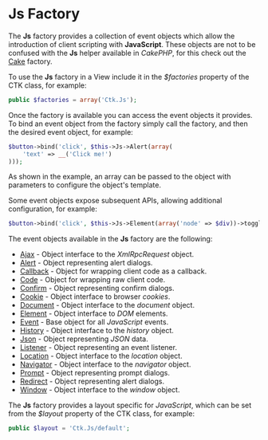 Js Factory
==========

The **Js** factory provides a collection of event objects which allow the introduction of client scripting with **JavaScript**. These objects are not to be confused with the **Js** helper available in *CakePHP*, for this check out the [Cake](https://github.com/jameswatts/cake-factory) factory.

To use the **Js** factory in a View include it in the *$factories* property of the CTK class, for example:

```php
public $factories = array('Ctk.Js');
```

Once the factory is available you can access the event objects it provides. To bind an event object from the factory simply call the factory, and then the desired event object, for example:

```php
$button->bind('click', $this->Js->Alert(array(
	'text' => __('Click me!')
)));
```

As shown in the example, an array can be passed to the object with parameters to configure the object's template.

Some event objects expose subsequent APIs, allowing additional configuration, for example:

```php
$button->bind('click', $this->Js->Element(array('node' => $div))->toggle()); // Element wraps the node, then toggle() appends the client code
```

The event objects available in the **Js** factory are the following:

* [Ajax](Js/Ajax.md) - Object interface to the *XmlRpcRequest* object.
* [Alert](Js/Alert.md) - Object representing alert dialogs.
* [Callback](Js/Callback.md) - Object for wrapping client code as a callback.
* [Code](Js/Code.md) - Object for wrapping raw client code.
* [Confirm](Js/Confirm.md) - Object representing confirm dialogs.
* [Cookie](Js/Cookie.md) - Object interface to browser *cookies*.
* [Document](Js/Document.md) - Object interface to the *document* object.
* [Element](Js/Element.md) - Object interface to *DOM* elements.
* [Event](Js/Event.md) - Base object for all *JavaScript* events.
* [History](Js/History.md) - Object interface to the *history* object.
* [Json](Js/Json.md) - Object representing *JSON* data.
* [Listener](Js/Listener.md) - Object representing an event listener.
* [Location](Js/Location.md) - Object interface to the *location* object.
* [Navigator](Js/Navigator.md) - Object interface to the *navigator* object.
* [Prompt](Js/Prompt.md) - Object representing prompt dialogs.
* [Redirect](Js/Redirect.md) - Object representing alert dialogs.
* [Window](Js/Window.md) - Object interface to the *window* object.

The **Js** factory provides a layout specific for *JavaScript*, which can be set from the *$layout* property of the CTK class, for example:

```php
public $layout = 'Ctk.Js/default';
```

